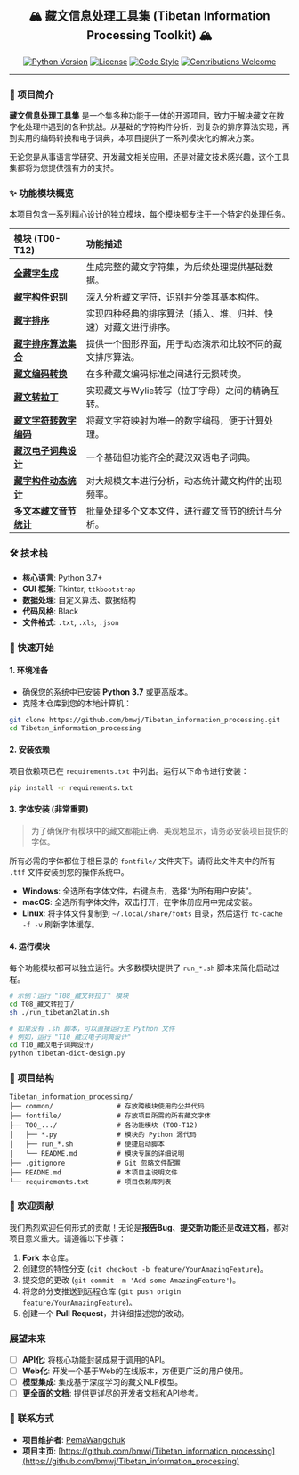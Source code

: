 <div align="center">

## 🏔️ 藏文信息处理工具集 (Tibetan Information Processing Toolkit) 🏔️

[![Python Version](https://img.shields.io/badge/Python-3.7+-blue.svg)](https://www.python.org/)
[![License](https://img.shields.io/badge/License-MIT-green.svg)](https://opensource.org/licenses/MIT)
[![Code Style](https://img.shields.io/badge/Code%20Style-Black-black.svg)](https://github.com/psf/black)
[![Contributions Welcome](https://img.shields.io/badge/Contributions-Welcome-brightgreen.svg?style=flat)](https://github.com/bmwj/Tibetan_information_processing/pulls)



</div>

---

### 📝 项目简介

**藏文信息处理工具集** 是一个集多种功能于一体的开源项目，致力于解决藏文在数字化处理中遇到的各种挑战。从基础的字符构件分析，到复杂的排序算法实现，再到实用的编码转换和电子词典，本项目提供了一系列模块化的解决方案。

无论您是从事语言学研究、开发藏文相关应用，还是对藏文技术感兴趣，这个工具集都将为您提供强有力的支持。

### ✨ 功能模块概览

本项目包含一系列精心设计的独立模块，每个模块都专注于一个特定的处理任务。

| 模块 (T00-T12) | 功能描述  |
| :--- | :--- |
| **[全藏字生成](./T00_全藏字生成/)** | 生成完整的藏文字符集，为后续处理提供基础数据。 
| **[藏字构件识别](./T01_藏字构件识别/)** | 深入分析藏文字符，识别并分类其基本构件。
| **[藏字排序](./T02_藏字插入排序/)** | 实现四种经典的排序算法（插入、堆、归并、快速）对藏文进行排序。 
| **[藏字排序算法集合](./T06_藏字排序算法集合/)** | 提供一个图形界面，用于动态演示和比较不同的藏文排序算法。
| **[藏文编码转换](./T07_藏文编码转换/)** | 在多种藏文编码标准之间进行无损转换。 
| **[藏文转拉丁](./T08_藏文转拉丁/)** | 实现藏文与Wylie转写（拉丁字母）之间的精确互转。 
| **[藏文字符转数字编码](./T09_藏文字符转数字编码/)**| 将藏文字符映射为唯一的数字编码，便于计算处理。 
| **[藏汉电子词典设计](./T10_藏汉电子词典设计/)**| 一个基础但功能齐全的藏汉双语电子词典。 
| **[藏字构件动态统计](./T11_藏字构件动态统计/)**| 对大规模文本进行分析，动态统计藏文构件的出现频率。 
| **[多文本藏文音节统计](./T12_多文本藏文音节统计/)**| 批量处理多个文本文件，进行藏文音节的统计与分析。
### 🛠️ 技术栈

- **核心语言**: Python 3.7+
- **GUI 框架**: Tkinter, `ttkbootstrap`
- **数据处理**: 自定义算法、数据结构
- **代码风格**: Black
- **文件格式**: `.txt`, `.xls`, `.json`

### 🚀 快速开始

#### 1. 环境准备

- 确保您的系统中已安装 **Python 3.7** 或更高版本。
- 克隆本仓库到您的本地计算机：
```bash
git clone https://github.com/bmwj/Tibetan_information_processing.git
cd Tibetan_information_processing
```

#### 2. 安装依赖

项目依赖项已在 `requirements.txt` 中列出。运行以下命令进行安装：
```bash
pip install -r requirements.txt
```

#### 3. 字体安装 (非常重要)

> 为了确保所有模块中的藏文都能正确、美观地显示，请务必安装项目提供的字体。

所有必需的字体都位于根目录的 `fontfile/` 文件夹下。请将此文件夹中的所有 `.ttf` 文件安装到您的操作系统中。

- **Windows**: 全选所有字体文件，右键点击，选择“为所有用户安装”。
- **macOS**: 全选所有字体文件，双击打开，在字体册应用中完成安装。
- **Linux**: 将字体文件复制到 `~/.local/share/fonts` 目录，然后运行 `fc-cache -f -v` 刷新字体缓存。

#### 4. 运行模块

每个功能模块都可以独立运行。大多数模块提供了 `run_*.sh` 脚本来简化启动过程。

```bash
# 示例：运行 "T08_藏文转拉丁" 模块
cd T08_藏文转拉丁/
sh ./run_tibetan2latin.sh

# 如果没有 .sh 脚本，可以直接运行主 Python 文件
# 例如，运行 "T10_藏汉电子词典设计"
cd T10_藏汉电子词典设计/
python tibetan-dict-design.py
```

### 📁 项目结构

```
Tibetan_information_processing/
├── common/                # 存放跨模块使用的公共代码
├── fontfile/              # 存放项目所需的所有藏文字体
├── T00_.../               # 各功能模块 (T00-T12)
│   ├── *.py               # 模块的 Python 源代码
│   ├── run_*.sh           # 便捷启动脚本
│   └── README.md          # 模块专属的详细说明
├── .gitignore             # Git 忽略文件配置
├── README.md              # 本项目主说明文件
└── requirements.txt       # 项目依赖库列表
```

### 🤝 欢迎贡献

我们热烈欢迎任何形式的贡献！无论是**报告Bug**、**提交新功能**还是**改进文档**，都对项目意义重大。请遵循以下步骤：

1.  **Fork** 本仓库。
2.  创建您的特性分支 (`git checkout -b feature/YourAmazingFeature`)。
3.  提交您的更改 (`git commit -m 'Add some AmazingFeature'`)。
4.  将您的分支推送到远程仓库 (`git push origin feature/YourAmazingFeature`)。
5.  创建一个 **Pull Request**，并详细描述您的改动。

### 展望未来

- [ ] **API化**: 将核心功能封装成易于调用的API。
- [ ] **Web化**: 开发一个基于Web的在线版本，方便更广泛的用户使用。
- [ ] **模型集成**: 集成基于深度学习的藏文NLP模型。
- [ ] **更全面的文档**: 提供更详尽的开发者文档和API参考。

### 📧 联系方式

- **项目维护者**: [PemaWangchuk](https://github.com/bmwj)
- **项目主页**: [https://github.com/bmwj/Tibetan_information_processing](https://github.com/bmwj/Tibetan_information_processing)